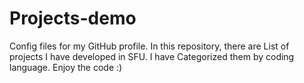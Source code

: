 # Projects-demo
Config files for my GitHub profile.
In this repository, there are List of projects I have developed in SFU. I have Categorized them by coding language. Enjoy the code :) 
